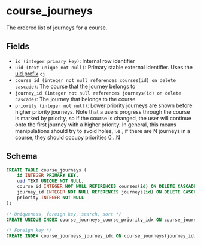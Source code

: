 # course_journeys

The ordered list of journeys for a course.

## Fields

- `id (integer primary key)`: Internal row identifier
- `uid (text unique not null)`: Primary stable external identifier. Uses
  the [uid prefix](../uid_prefixes.md) `cj`
- `course_id (integer not null references courses(id) on delete cascade)`:
  The course that the journey belongs to
- `journey_id (integer not null references journeys(id) on delete cascade)`:
  The journey that belongs to the course
- `priority (integer not null)`: Lower priority journeys are shown before
  higher priority journeys. Note that a users progress through the course
  is marked by priority, so if the course is changed, the user will continue
  onto the first journey with a higher priority. In general, this means
  manipulations should try to avoid holes, i.e., if there are N journeys in
  a course, they should occupy priorities 0...N

## Schema

```sql
CREATE TABLE course_journeys (
    id INTEGER PRIMARY KEY,
    uid TEXT UNIQUE NOT NULL,
    course_id INTEGER NOT NULL REFERENCES courses(id) ON DELETE CASCADE,
    journey_id INTEGER NOT NULL REFERENCES journeys(id) ON DELETE CASCADE,
    priority INTEGER NOT NULL
);

/* Uniqueness, foreign key, search, sort */
CREATE UNIQUE INDEX course_journeys_course_priority_idx ON course_journeys(course_id, priority);

/* Foreign key */
CREATE INDEX course_journeys_journey_idx ON course_journeys(journey_id);
```
